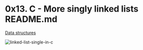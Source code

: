 # 0x13. C - More singly linked lists README.md

[Data structures](https://alx-intranet.hbtn.io/concepts/120 "Data structure")

![linked-list-single-in-c](https://user-images.githubusercontent.com/113618032/204246260-7bc5741b-42a2-4daa-8848-9f51fcd8eb66.png)
